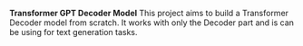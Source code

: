 **Transformer GPT Decoder Model**
This project aims to build a Transformer Decoder model from scratch. It works with only the Decoder part and is can be using for text generation tasks.
